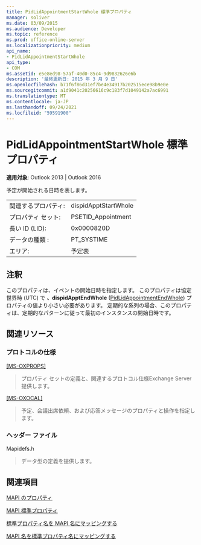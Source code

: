 ```yaml
---
title: PidLidAppointmentStartWhole 標準プロパティ
manager: soliver
ms.date: 03/09/2015
ms.audience: Developer
ms.topic: reference
ms.prod: office-online-server
ms.localizationpriority: medium
api_name:
- PidLidAppointmentStartWhole
api_type:
- COM
ms.assetid: e5e8ed98-57af-40d0-85c4-9d9832626e6b
description: '最終更新日: 2015 年 3 月 9 日'
ms.openlocfilehash: b71f6f86d31ef7be4e34917b202515ece98b9e0e
ms.sourcegitcommit: a1d9041c20256616c9c183f7d1049142a7ac6991
ms.translationtype: MT
ms.contentlocale: ja-JP
ms.lasthandoff: 09/24/2021
ms.locfileid: "59591900"
---
```

# <a name="pidlidappointmentstartwhole-canonical-property"></a>PidLidAppointmentStartWhole 標準プロパティ

  
  
**適用対象**: Outlook 2013 | Outlook 2016 
  
予定が開始される日時を表します。
  
|||
|:-----|:-----|
|関連するプロパティ:  <br/> |dispidApptStartWhole  <br/> |
|プロパティ セット:  <br/> |PSETID_Appointment  <br/> |
|長い ID (LID):  <br/> |0x0000820D  <br/> |
|データの種類 :   <br/> |PT_SYSTIME  <br/> |
|エリア:  <br/> |予定表  <br/> |
   
## <a name="remarks"></a>注釈

このプロパティは、イベントの開始日時を指定します。 このプロパティは協定世界時 (UTC) で **、dispidApptEndWhole** ([PidLidAppointmentEndWhole](pidlidappointmentendwhole-canonical-property.md)) プロパティの値より小さい必要があります。 定期的な系列の場合、このプロパティは、定期的なパターンに従って最初のインスタンスの開始日時です。
  
## <a name="related-resources"></a>関連リソース

### <a name="protocol-specifications"></a>プロトコルの仕様

[[MS-OXPROPS]](https://msdn.microsoft.com/library/f6ab1613-aefe-447d-a49c-18217230b148%28Office.15%29.aspx)
  
> プロパティ セットの定義と、関連するプロトコル仕様Exchange Server提供します。
    
[[MS-OXOCAL]](https://msdn.microsoft.com/library/09861fde-c8e4-4028-9346-e7c214cfdba1%28Office.15%29.aspx)
  
> 予定、会議出席依頼、および応答メッセージのプロパティと操作を指定します。
    
### <a name="header-files"></a>ヘッダー ファイル

Mapidefs.h
  
> データ型の定義を提供します。
    
## <a name="see-also"></a>関連項目



[MAPI のプロパティ](mapi-properties.md)
  
[MAPI 標準プロパティ](mapi-canonical-properties.md)
  
[標準プロパティ名を MAPI 名にマッピングする](mapping-canonical-property-names-to-mapi-names.md)
  
[MAPI 名を標準プロパティ名にマッピングする](mapping-mapi-names-to-canonical-property-names.md)

